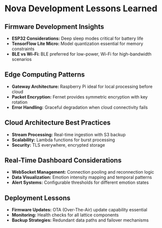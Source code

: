# Nova Development Lessons Learned

## Firmware Development Insights
- **ESP32 Considerations:** Deep sleep modes critical for battery life
- **TensorFlow Lite Micro:** Model quantization essential for memory constraints
- **BLE vs Wi-Fi:** BLE preferred for low-power, Wi-Fi for high-bandwidth scenarios

## Edge Computing Patterns
- **Gateway Architecture:** Raspberry Pi ideal for local processing before cloud
- **Packet Encryption:** Fernet provides symmetric encryption with key rotation
- **Error Handling:** Graceful degradation when cloud connectivity fails

## Cloud Architecture Best Practices
- **Stream Processing:** Real-time ingestion with S3 backup
- **Scalability:** Lambda functions for burst processing
- **Security:** TLS everywhere, encrypted storage

## Real-Time Dashboard Considerations
- **WebSocket Management:** Connection pooling and reconnection logic
- **Data Visualization:** Emotion intensity mapping and temporal patterns
- **Alert Systems:** Configurable thresholds for different emotion states

## Deployment Lessons
- **Firmware Updates:** OTA (Over-The-Air) update capability essential
- **Monitoring:** Health checks for all lattice components
- **Backup Strategies:** Redundant data paths and failover mechanisms 